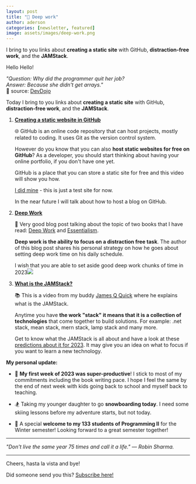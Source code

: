 ```yaml
---
layout: post
title: "🤯 Deep work"
author: aderson
categories: [newsletter, featured]
image: assets/images/deep-work.png
---
```


I bring to you links about **creating a static site** with GitHub, **distraction-free work**, and the **JAMStack**.

Hello Hello!

_"Question: Why did the programmer quit her job?  
Answer: Because she didn't get arrays."_  
🤣 source: [DevDojo](https://devdojo.com/devdojo/10-awesome-programming-jokes)

Today I bring to you links about **creating a static site** with GitHub, **distraction-free work**, and the **JAMStack**.

1.  [**Creating a static website in GitHub**](https://www.youtube.com/watch?v=QyFcl_Fba-k)

    🌐 GitHub is an online code repository that can host projects, mostly related to coding. It uses Git as the version control system.

    However do you know that you can also **host static websites for free on GitHub**? As a developer, you should start thinking about having your online portfolio, if you don't have one yet.

    GitHub is a place that you can store a static site for free and this video will show you how.

    [I did mine](https://adersonoliveira.com/) - this is just a test site for now.

    In the near future I will talk about how to host a blog on GitHub.

2.  [**Deep Work**](https://jorzel.hashnode.dev/deep-work-essentialism-in-asynchronous-culture)

    🤯 Very good blog post talking about the topic of two books that I have read: [Deep Work](https://www.amazon.ca/Deep-Work-Focused-Success-Distracted/dp/1455586692) and [Essentialism](https://www.amazon.ca/Essentialism-Disciplined-Pursuit-Greg-McKeown/dp/0804137404).

    **Deep work is the ability to focus on a distraction free task**. The author of this blog post shares his personal strategy on how he goes about setting deep work time on his daily schedule.

    I wish that you are able to set aside good deep work chunks of time in 2023![  
](https://martinfowler.com/tags/domain%20driven%20design.html].￼)

3.  [**What is the JAMStack?**](https://www.youtube.com/watch?v=ySJGjo3_EX4)

    📚 This is a video from my buddy [James Q Quick](https://solocoder.com/podcast/james-q-quick-a-social-developer-advocate) where he explains what is the JAMStack.

    Anytime you have **the work "stack" it means that it is a collection of technologies** that come together to build solutions. For example: .net stack, mean stack, mern stack, lamp stack and many more.

    Get to know what the JAMStack is all about and have a look at these [predictions about it for 2023](https://www.netlify.com/blog/jamstack-trend-predictions-2023/). It may give you an idea on what to focus if you want to learn a new technology.

**My personal update:**

- 💪 **My first week of 2023 was super-productive**! I stick to most of my commitments including the book writing pace. I hope I feel the same by the end of next week with kids going back to school and myself back to teaching.

- 🏂 Taking my younger daughter to go **snowboarding today**. I need some skiing lessons before my adventure starts, but not today.

- 🙌 A special **welcome to my 133 students of Programming II** for the Winter semester! Looking forward to a great semester together!

---

_"Don't live the same year 75 times and call it a life." — Robin Sharma._

---

Cheers, hasta la vista and bye!

Did someone send you this? [Subscribe here!](https://buttondown.email/solocoder?tag=forward)
